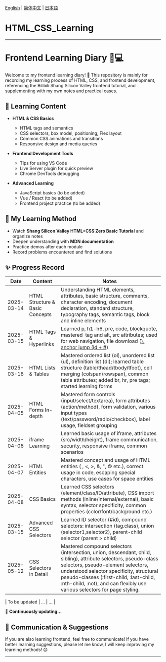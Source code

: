 [English](README.md) | [简体中文](README.zh-CN.md) | [日本語](README.ja.md)

# HTML_CSS_Learning
---

# Frontend Learning Diary 📖💻

Welcome to my frontend learning diary! 🚀 This repository is mainly for recording my learning process of HTML, CSS, and frontend development, referencing the Bilibili Shang Silicon Valley frontend tutorial, and supplementing with my own notes and practical cases.

## 📌 Learning Content
- **HTML & CSS Basics**
  - HTML tags and semantics
  - CSS selectors, box model, positioning, Flex layout
  - Common CSS animations and transitions
  - Responsive design and media queries

- **Frontend Development Tools**
  - Tips for using VS Code
  - Live Server plugin for quick preview
  - Chrome DevTools debugging

- **Advanced Learning**
  - JavaScript basics (to be added)
  - Vue / React (to be added)
  - Frontend project practice (to be added)

## 📖 My Learning Method
- Watch **Shang Silicon Valley HTML+CSS Zero Basic Tutorial** and organize notes
- Deepen understanding with **MDN documentation**
- Practice demos after each module
- Record problems encountered and find solutions

## ✨ Progress Record
| Date | Content | Notes |
|------|---------|-------|
| 2025-03-14 | HTML Structure & Basic Concepts | Understanding HTML elements, attributes, basic structure, comments, character encoding, document declaration, standard structure, typography tags, semantic tags, block and inline elements |
| 2025-03-15 | HTML Tags & Hyperlinks | Learned p, h1-h6, pre, code, blockquote, mastered <img> tag and alt, src attributes; used <a> for web navigation, file download (<a href="file.pdf">), anchor jump (id + #) |
| 2025-03-16 | HTML Lists & Tables | Mastered ordered list (ol), unordered list (ul), definition list (dl); learned table structure (table/thead/tbody/tfoot), cell merging (colspan/rowspan), common table attributes; added br, hr, pre tags; started learning forms |
| 2025-04-05 | HTML Forms In-depth | Mastered form controls (input/select/textarea), form attributes (action/method), form validation, various input types (text/password/radio/checkbox), label usage, fieldset grouping |
| 2025-04-06 | iframe Learning | Learned basic usage of iframe, attributes (src/width/height), frame communication, security, responsive iframe, common scenarios |
| 2025-04-07 | HTML Entities | Mastered concept and usage of HTML entities (&nbsp;, &lt;, &gt;, &amp;, &quot;, &copy; etc.), correct usage in code, escaping special characters, use cases for space entities |
| 2025-04-08 | CSS Basics | Learned CSS selectors (element/class/ID/attribute), CSS import methods (inline/internal/external), basic syntax, selector specificity, common properties (color/font/background etc.) |
| 2025-03-15 | Advanced CSS Selectors | Learned ID selector (#id), compound selectors: intersection (tag.class), union (selector1,selector2), parent-child selector (parent > child) |
| 2025-05-12 | CSS Selectors in Detail | Mastered compound selectors (intersection, union, descendant, child, sibling), attribute selectors, pseudo-class selectors, pseudo-element selectors, understood selector specificity, structural pseudo-classes (:first-child, :last-child, :nth-child, :not), and can flexibly use various selectors for page styling. |

| To be updated | ... | ... |

📌 **Continuously updating...**

## 🌟 Communication & Suggestions
If you are also learning frontend, feel free to communicate! If you have better learning suggestions, please let me know, I will keep improving my learning methods! 😊

---

